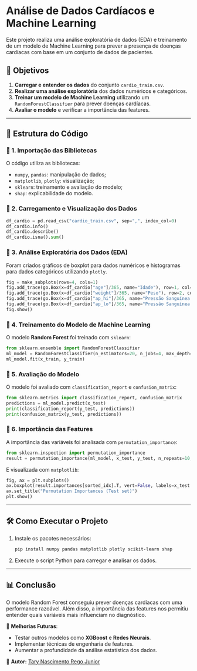 # Análise de Dados Cardíacos e Machine Learning

Este projeto realiza uma análise exploratória de dados (EDA) e treinamento de um modelo de Machine Learning para prever a presença de doenças cardíacas com base em um conjunto de dados de pacientes.

## 📌 Objetivos

1. **Carregar e entender os dados** do conjunto `cardio_train.csv`.
2. **Realizar uma análise exploratória** dos dados numéricos e categóricos.
3. **Treinar um modelo de Machine Learning** utilizando um `RandomForestClassifier` para prever doenças cardíacas.
4. **Avaliar o modelo** e verificar a importância das features.

---

## 📂 Estrutura do Código

### 🔹 1. Importação das Bibliotecas

O código utiliza as bibliotecas:
- `numpy`, `pandas`: manipulação de dados;
- `matplotlib`, `plotly`: visualização;
- `sklearn`: treinamento e avaliação do modelo;
- `shap`: explicabilidade do modelo.

### 🔹 2. Carregamento e Visualização dos Dados

```python
df_cardio = pd.read_csv("cardio_train.csv", sep=",", index_col=0)
df_cardio.info()
df_cardio.describe()
df_cardio.isna().sum()
```

### 🔹 3. Análise Exploratória dos Dados (EDA)

Foram criados gráficos de boxplot para dados numéricos e histogramas para dados categóricos utilizando `plotly`.

```python
fig = make_subplots(rows=4, cols=1)
fig.add_trace(go.Box(x=df_cardio["age"]/365, name="Idade"), row=1, col=1)
fig.add_trace(go.Box(x=df_cardio["weight"]/365, name="Peso"), row=2, col=1)
fig.add_trace(go.Box(x=df_cardio["ap_hi"]/365, name="Pressão Sanguínea Sistólica"), row=3, col=1)
fig.add_trace(go.Box(x=df_cardio["ap_lo"]/365, name="Pressão Sanguínea Diastólica"), row=4, col=1)
fig.show()
```

### 🔹 4. Treinamento do Modelo de Machine Learning

O modelo **Random Forest** foi treinado com `sklearn`:

```python
from sklearn.ensemble import RandomForestClassifier
ml_model = RandomForestClassifier(n_estimators=20, n_jobs=4, max_depth=4)
ml_model.fit(x_train, y_train)
```

### 🔹 5. Avaliação do Modelo

O modelo foi avaliado com `classification_report` e `confusion_matrix`:

```python
from sklearn.metrics import classification_report, confusion_matrix
predictions = ml_model.predict(x_test)
print(classification_report(y_test, predictions))
print(confusion_matrix(y_test, predictions))
```

### 🔹 6. Importância das Features

A importância das variáveis foi analisada com `permutation_importance`:

```python
from sklearn.inspection import permutation_importance
result = permutation_importance(ml_model, x_test, y_test, n_repeats=10, n_jobs=2)
```

E visualizada com `matplotlib`:

```python
fig, ax = plt.subplots()
ax.boxplot(result.importances[sorted_idx].T, vert=False, labels=x_test.columns[sorted_idx])
ax.set_title("Permutation Importances (Test set)")
plt.show()
```

---

## 🛠 Como Executar o Projeto

1. Instale os pacotes necessários:
   ```bash
   pip install numpy pandas matplotlib plotly scikit-learn shap
   ```

2. Execute o script Python para carregar e analisar os dados.

---

## 📊 Conclusão

O modelo Random Forest conseguiu prever doenças cardíacas com uma performance razoável. Além disso, a importância das features nos permitiu entender quais variáveis mais influenciam no diagnóstico.

📌 **Melhorias Futuras**:
- Testar outros modelos como **XGBoost** e **Redes Neurais**.
- Implementar técnicas de engenharia de features.
- Aumentar a profundidade da análise estatística dos dados.

📌 **Autor:** [Tary Nascimento Rego Junior](https://github.com/tn-junior)
